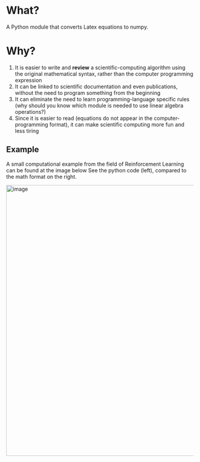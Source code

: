 # What?
A Python module that converts Latex equations to numpy.

# Why?

1. It is easier to write and **review** a scientific-computing algorithm using the original mathematical syntax, rather than the computer programming expression
2. It can be linked to scientific documentation and even publications, without the need to program something from the beginning
3. It can eliminate the need to learn programming-language specific rules (why should you know which module is needed to use linear algebra operations?)
4. Since it is easier to read (equations do not appear in the computer-programming format), it can make scientific computing more fun and less tiring


## Example
A small computational example from the field of Reinforcement Learning can be found at the image below
See the python code (left), compared to the math format on the right.

<img width="727" alt="image" src="https://user-images.githubusercontent.com/61937432/227475003-9d2ccb3d-7687-477a-8f4f-39bd6dba26d3.png">

